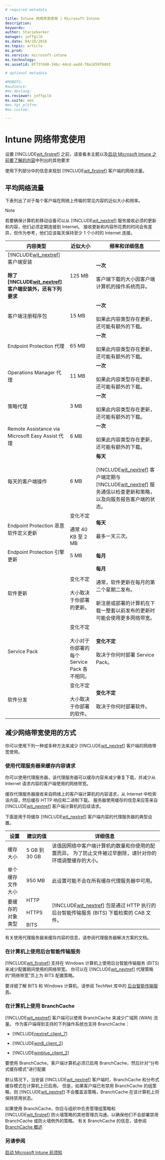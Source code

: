 ```yaml
---
# required metadata

title: Intune 网络带宽使用 | Microsoft Intune
description:
keywords:
author: Staciebarker
manager: jeffgilb
ms.date: 04/28/2016
ms.topic: article
ms.prod:
ms.service: microsoft-intune
ms.technology:
ms.assetid: 0f737d48-24bc-44cd-aadd-f0a1d59f6893

# optional metadata

#ROBOTS:
#audience:
#ms.devlang:
ms.reviewer: jeffgilb
ms.suite: ems
#ms.tgt_pltfrm:
#ms.custom:

---
```


# Intune 网络带宽使用

设置 [!INCLUDE[wit_firstref](../includes/wit_firstref_md.md)] 之前，请查看本主题以及[启动 Microsoft Intune 之前要了解的内容](what-to-know-before-you-start-microsoft-intune.md)中列出的其他要求

使用下列部分中的信息来规划 [!INCLUDE[wit_firstref](../includes/wit_firstref_md.md)] 客户端的网络流量。

## 平均网络流量
下表列出了对于每个客户端在网络上传输的常见内容的近似大小和频率。

> [!NOTE]
> 若要确保计算机和移动设备可以从 [!INCLUDE[wit_nextref](../includes/wit_nextref_md.md)] 服务接收必须的更新和内容，他们必须定期连接到 Internet。 接收更新和内容所花费的时间会有差异，但作为参考，他们应该每天保持至少 1 个小时的 Internet 连接。

|内容类型|近似大小|频率和详细信息|
|----------------|--------------------|-------------------------|
|[!INCLUDE[wit_nextref](../includes/wit_nextref_md.md)] 客户端安装<br /><br />**除了 [!INCLUDE[wit_nextref](../includes/wit_nextref_md.md)] 客户端安装外，还有下列要求**|125 MB|**一次**<br /><br />客户端下载的大小因客户端计算机的操作系统而异。|
|客户端注册程序包|15 MB|**一次**<br /><br />如果此内容类型存在更新，还可能有额外的下载。|
|Endpoint Protection 代理|65 MB|**一次**<br /><br />如果此内容类型存在更新，还可能有额外的下载。|
|Operations Manager 代理|11 MB|**一次**<br /><br />如果此内容类型存在更新，还可能有额外的下载。|
|策略代理|3 MB|**一次**<br /><br />如果此内容类型存在更新，还可能有额外的下载。|
|Remote Assistance via Microsoft Easy Assist 代理|6 MB|**一次**<br /><br />如果此内容类型存在更新，还可能有额外的下载。|
|每天的客户端操作|6 MB|**每天**<br /><br />[!INCLUDE[wit_nextref](../includes/wit_nextref_md.md)] 客户端定期与 [!INCLUDE[wit_nextref](../includes/wit_nextref_md.md)] 服务通信以检查更新和策略，以及向服务报告客户端的状态。|
|Endpoint Protection 恶意软件定义更新|变化不定<br /><br />通常 40 KB 至 2 MB|**每天**<br /><br />最多一天三次。|
|Endpoint Protection 引擎更新|5 MB|**每月**|
|软件更新|变化不定<br /><br />大小取决于你部署的更新。|**每月**<br /><br />通常，软件更新在每月的第二个星期二发布。<br /><br />新注册或部署的计算机在下载一整套以前发布的更新时可能会使用更多网络带宽。|
|Service Pack|变化不定<br /><br />大小对于你部署的每个 Service Pack 各不相同。|**变化不定**<br /><br />取决于你何时部署 Service Pack。|
|软件分发|变化不定<br /><br />大小取决于你部署的软件。|**变化不定**<br /><br />取决于你何时部署软件。|

## 减少网络带宽使用的方式
你可以使用下列一种或多种方法来减少 [!INCLUDE[wit_nextref](../includes/wit_nextref_md.md)] 客户端的网络带宽使用。

### 使用代理服务器来缓存内容请求
你可以使用代理服务器，该代理服务器可以缓存内容来减少重复下载，并减少从 Internet 请求内容的客户端使用的网络带宽。

缓存代理服务器接收来自网络上的客户端计算机的内容请求，从 Internet 中检索该内容，然后缓存 HTTP 响应和二进制下载。 服务器使用缓存的信息来应答来自 [!INCLUDE[wit_nextref](../includes/wit_nextref_md.md)] 客户端计算机的后续请求。

下面是用于将缓存 [!INCLUDE[wit_nextref](../includes/wit_nextref_md.md)] 客户端内容的代理服务器的典型设置。

|设置|建议的值|详细信息|
|-----------|---------------------|-----------|
|缓存大小|5 GB 到 30 GB|该值因网络中客户端计算机的数量和你使用的配置而异。 为了防止文件被过早删除，请针对你的环境调整缓存的大小。|
|单个缓存文件大小|950 MB|此设置可能不会在所有缓存代理服务器中可用。|
|要缓存的对象类型|HTTP<br /><br />HTTPS<br /><br />BITS|[!INCLUDE[wit_nextref](../includes/wit_nextref_md.md)] 包是通过 HTTP 执行的后台智能传输服务 (BITS) 下载检索的 CAB 文件。|
有关使用代理服务器来缓存内容的信息，请参阅代理服务器解决方案的文档。

### 在计算机上使用后台智能传输服务
[!INCLUDE[wit_firstref](../includes/wit_firstref_md.md)] 支持在 Windows 计算机上使用后台智能传输服务 (BITS) 来减少配置期间使用的网络带宽。 你可以在 [!INCLUDE[wit_nextref](../includes/wit_nextref_md.md)] 代理策略的“网络带宽”页上为 BITS 配置策略。

要详细了解 BITS 和 Windows 计算机，请参阅 TechNet 库中的 [后台智能传输服务](http://technet.microsoft.com/library/bb968799.aspx)。

### 在计算机上使用 BranchCache
[!INCLUDE[wit_nextref](../includes/wit_nextref_md.md)] 客户端可以使用 BranchCache 来减少广域网 (WAN) 流量。 作为客户端得到支持的下列操作系统也支持 BranchCache：

-   [!INCLUDE[nextref_client_7](../includes/nextref_client_7_md.md)]

-   [!INCLUDE[win8_client_2](../includes/win8_client_2_md.md)]

-   [!INCLUDE[winblue_client_2](../includes/winblue_client_2_md.md)]

要使用 BranchCache，客户端计算机必须已启用 BranchCache，然后针对“分布式缓存模式”进行配置

默认情况下，当安装 [!INCLUDE[wit_nextref](../includes/wit_nextref_md.md)] 客户端时，BranchCache 和分布式缓存模式在计算机上已启用。 但是，如果客户端已有禁用 BranchCache 的组策略，则 [!INCLUDE[wit_nextref](../includes/wit_nextref_md.md)] 不会覆盖该策略，BranchCache 在该计算机上将保持禁用状态。

如果使用 BranchCache，你应与组织中负责管理组策略和 [!INCLUDE[wit_firstref](../includes/wit_firstref_md.md)] 防火墙策略的其他管理员沟通，以确保他们不会部署禁用 BranchCache 或防火墙例外的策略。 有关 BranchCache 的信息，请参阅 [BranchCache 概述](http://technet.microsoft.com/library/hh831696.aspx)

### 另请参阅
[启动 Microsoft Intune 前须知](what-to-know-before-you-start-microsoft-intune.md)

<!--HONumber=May16_HO2-->


